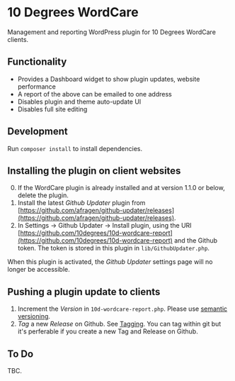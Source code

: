 # 10 Degrees WordCare

Management and reporting WordPress plugin for 10 Degrees WordCare clients.

## Functionality

* Provides a Dashboard widget to show plugin updates, website performance
* A report of the above can be emailed to one address
* Disables plugin and theme auto-update UI
* Disables full site editing

## Development

Run `composer install` to install dependencies.

## Installing the plugin on client websites

0) If the WordCare plugin is already installed and at version 1.1.0 or below, delete the plugin.
1) Install the latest _Github Updater_ plugin from [https://github.com/afragen/github-updater/releases](https://github.com/afragen/github-updater/releases).
2) In Settings -> Github Updater -> Install plugin, using the URI [https://github.com/10degrees/10d-wordcare-report](https://github.com/10degrees/10d-wordcare-report) and the Github token. The token is stored in this plugin in `lib/GithubUpdater.php`.

When this plugin is activated, the _Github Updater_ settings page will no longer be accessible.

## Pushing a plugin update to clients

1) Increment the _Version_ in `10d-wordcare-report.php`. Please use <a href="https://semver.org/">semantic versioning</a>.
2) _Tag_ a new _Release_ on Github. See <a href="https://github.com/afragen/github-updater/wiki/Versions-and-Branches#tagging">Tagging</a>. You can tag within git but it's perferable if you create a new Tag and Release on Github.

## To Do

TBC.
